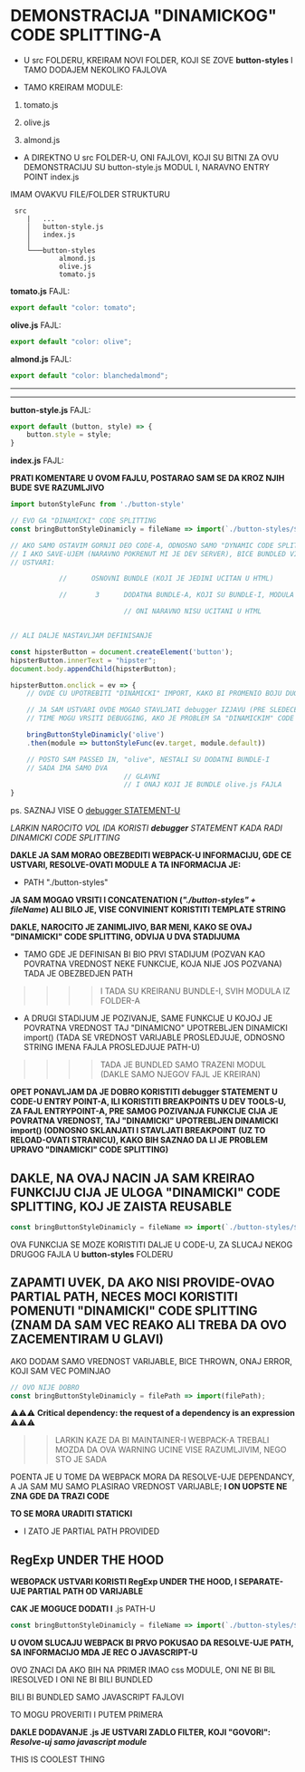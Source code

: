 # DEMONSTRACIJA "DINAMICKOG" CODE SPLITTING-A

- U src FOLDERU, KREIRAM NOVI FOLDER, KOJI SE ZOVE **button-styles** I TAMO DODAJEM NEKOLIKO FAJLOVA

- TAMO KREIRAM MODULE:

1. tomato.js

2. olive.js

3. almond.js

- A DIREKTNO U src FOLDER-U, ONI FAJLOVI, KOJI SU BITNI ZA OVU DEMONSTRACIJU SU button-style.js MODUL I, NARAVNO ENTRY POINT index.js

IMAM OVAKVU FILE/FOLDER STRUKTURU

```linux
 src
    |   ...
    │   button-style.js
    │   index.js
    │
    └───button-styles
            almond.js
            olive.js
            tomato.js
```

**tomato.js** FAJL:

```javascript
export default "color: tomato";
```

**olive.js** FAJL:

```javascript
export default "color: olive";
```

**almond.js** FAJL:

```javascript
export default "color: blanchedalmond";
```

****
****

**button-style.js** FAJL:

```javascript
export default (button, style) => {
    button.style = style;
}
```

**index.js** FAJL:

**PRATI KOMENTARE U OVOM FAJLU, POSTARAO SAM SE DA KROZ NJIH BUDE SVE RAZUMLJIVO**

```javascript
import butonStyleFunc from './button-style'

// EVO GA "DINAMICKI" CODE SPLITTING
const bringButtonStyleDinamicly = fileName => import(`./button-styles/${fileName}`);

// AKO SAMO OSTAVIM GORNJI DEO CODE-A, ODNOSNO SAMO "DYNAMIC CODE SPLITTING FUNKCIJU"
// I AKO SAVE-UJEM (NARAVNO POKRENUT MI JE DEV SERVER), BICE BUNDLED VISE FAJLOVA, BICE BUNDLED
// USTVARI:

            //      OSNOVNI BUNDLE (KOJI JE JEDINI UCITAN U HTML)

            //       3      DODATNA BUNDLE-A, KOJI SU BUNDLE-I, MODULA IZ          button-style       FOLDERA

                            // ONI NARAVNO NISU UCITANI U HTML


// ALI DALJE NASTAVLJAM DEFINISANJE

const hipsterButton = document.createElement('button');
hipsterButton.innerText = "hipster";
document.body.appendChild(hipsterButton);

hipsterButton.onclick = ev => {
    // OVDE CU UPOTREBITI "DINAMICKI" IMPORT, KAKO BI PROMENIO BOJU DUGMETA NA OLIVE

    // JA SAM USTVARI OVDE MOGAO STAVLJATI debugger IZJAVU (PRE SLEDECEG CODE-A)
    // TIME MOGU VRSITI DEBUGGING, AKO JE PROBLEM SA "DINAMICKIM" CODE SPLITTING-OM

    bringButtonStyleDinamicly('olive')
    .then(module => buttonStyleFunc(ev.target, module.default))

    // POSTO SAM PASSED IN, "olive", NESTALI SU DODATNI BUNDLE-I
    // SADA IMA SAMO DVA
                            // GLAVNI
                            // I ONAJ KOJI JE BUNDLE olive.js FAJLA
}
```

ps. SAZNAJ VISE O [debugger STATEMENT-U](https://github.com/Rade58/apis_trying_out_and_practicing/blob/master/JAVASCRIPT%20OBJASNJENJA/4.%20debugger%20STATEMENT.md)

*LARKIN NAROCITO VOL IDA KORISTI **debugger** STATEMENT KADA RADI DINAMICKI CODE SPLITTING*

**DAKLE JA SAM MORAO OBEZBEDITI WEBPACK-U INFORMACIJU, GDE CE USTVARI, RESOLVE-OVATI MODULE A TA INFORMACIJA JE:**

- PATH "./button-styles"

**JA SAM MOGAO VRSITI I CONCATENATION (*"./button-styles" + fileName*) ALI BILO JE, VISE CONVINIENT KORISTITI TEMPLATE STRING**

**DAKLE, NAROCITO JE ZANIMLJIVO, BAR MENI, KAKO SE OVAJ "DINAMICKI" CODE SPLITTING, ODVIJA U DVA STADIJUMA**

- TAMO GDE JE DEFINISAN BI BIO PRVI STADIJUM (POZVAN KAO POVRATNA VREDNOST NEKE FUNKCIJE, KOJA NIJE JOS POZVANA) TADA JE OBEZBEDJEN PATH

>>>> I TADA SU KREIRANU BUNDLE-I, SVIH MODULA IZ FOLDER-A

- A DRUGI STADIJUM JE POZIVANJE, SAME FUNKCIJE U KOJOJ JE POVRATNA VREDNOST TAJ "DINAMICNO" UPOTREBLJEN DINAMICKI import() (TADA SE VREDNOST VARIJABLE PROSLEDJUJE, ODNOSNO STRING IMENA FAJLA PROSLEDJUJE PATH-U)

>>>> TADA JE BUNDLED SAMO TRAZENI MODUL (DAKLE SAMO NJEGOV FAJL JE KREIRAN)

**OPET PONAVLJAM DA JE DOBRO KORISTITI debugger STATEMENT U CODE-U ENTRY POINT-A, ILI KORISTITI BREAKPOINTS U DEV TOOLS-U, ZA FAJL ENTRYPOINT-A, PRE SAMOG POZIVANJA FUNKCIJE CIJA JE POVRATNA VREDNOST, TAJ "DINAMICKI" UPOTREBLJEN DINAMICKI import() (ODNOSNO SKLANJATI I STAVLJATI BREAKPOINT (UZ TO RELOAD-OVATI STRANICU), KAKO BIH SAZNAO DA LI JE PROBLEM UPRAVO "DINAMICKI" CODE SPLITTING)**

## DAKLE, NA OVAJ NACIN JA SAM KREIRAO FUNKCIJU CIJA JE ULOGA "DINAMICKI" CODE SPLITTING, KOJ JE ZAISTA REUSABLE

```javascript
const bringButtonStyleDinamicly = fileName => import(`./button-styles/${fileName}`);
```

OVA FUNKCIJA SE MOZE KORISTITI DALJE U CODE-U, ZA SLUCAJ NEKOG DRUGOG FAJLA U **button-styles** FOLDERU

## ZAPAMTI UVEK, DA AKO NISI PROVIDE-OVAO PARTIAL PATH, NECES MOCI KORISTITI POMENUTI "DINAMICKI" CODE SPLITTING (ZNAM DA SAM VEC REAKO ALI TREBA DA OVO ZACEMENTIRAM U GLAVI)

AKO DODAM SAMO VREDNOST VARIJABLE, BICE THROWN, ONAJ ERROR, KOJI SAM VEC POMINJAO

```javascript
// OVO NIJE DOBRO
const bringButtonStyleDinamicly = filePath => import(filePath);
```

:warning::warning::warning: **Critical dependency: the request of a dependency is an expression** :warning::warning::warning:

>> LARKIN KAZE DA BI MAINTAINER-I WEBPACK-A TREBALI MOZDA DA OVA WARNING UCINE VISE RAZUMLJIVIM, NEGO STO JE SADA

POENTA JE U TOME DA WEBPACK MORA DA RESOLVE-UJE DEPENDANCY, A JA SAM MU SAMO PLASIRAO VREDNOST VARIJABLE; **I ON UOPSTE NE ZNA GDE DA TRAZI CODE**

**TO SE MORA URADITI STATICKI**

- I ZATO JE PARTIAL PATH PROVIDED

## RegExp UNDER THE HOOD

**WEBOPACK USTVARI KORISTI RegExp UNDER THE HOOD, I SEPARATE-UJE PARTIAL PATH OD VARIJABLE**

**CAK JE MOGUCE DODATI I** .js PATH-U

```javascript
const bringButtonStyleDinamicly = fileName => import(`./button-styles/${fileName}.js`);  // DODAO .js
```

**U OVOM SLUCAJU WEBPACK BI PRVO POKUSAO DA RESOLVE-UJE PATH, SA INFORMACIJO MDA JE REC O JAVASCRIPT-U**

OVO ZNACI DA AKO BIH NA PRIMER IMAO css MODULE, ONI NE BI BIL IRESOLVED I ONI NE BI BILI BUNDLED

BILI BI BUNDLED SAMO JAVASCRIPT FAJLOVI

TO MOGU PROVERITI I PUTEM PRIMERA

**DAKLE DODAVANJE .js JE USTVARI ZADLO FILTER, KOJI "GOVORI": *Resolve-uj samo javascript module***

THIS IS COOLEST THING